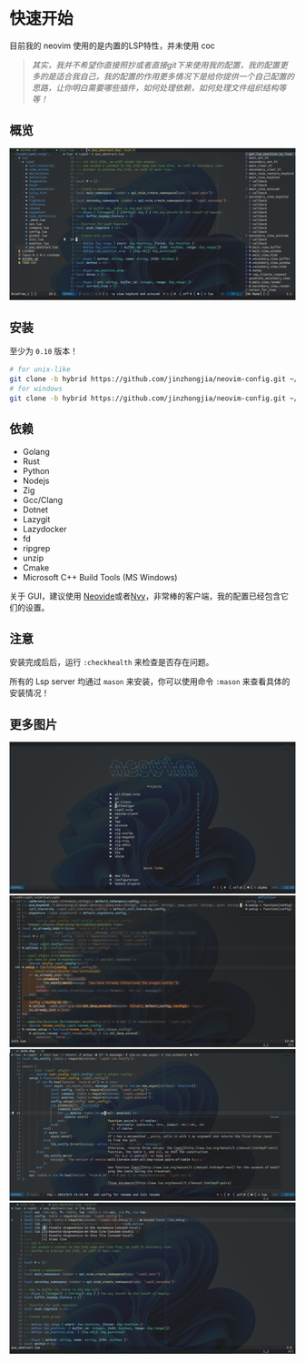 # 快速开始

目前我的 neovim 使用的是内置的LSP特性，并未使用 coc

> *其实，我并不希望你直接照抄或者直接git下来使用我的配置，我的配置更多的是适合我自己，我的配置的作用更多情况下是给你提供一个自己配置的思路，让你明白需要哪些插件，如何处理依赖，如何处理文件组织结构等等！*

## 概览

![概览](https://github.com/jinzhongjia/neovim-config/blob/main/pic/overview.png?raw=true)

## 安装

至少为 `0.10` 版本！

```sh
# for unix-like
git clone -b hybrid https://github.com/jinzhongjia/neovim-config.git ~/.config/nvim
# for windows
git clone -b hybrid https://github.com/jinzhongjia/neovim-config.git ~/AppData/Local/nvim
```

## 依赖

- Golang
- Rust
- Python
- Nodejs
- Zig
- Gcc/Clang
- Dotnet
- Lazygit
- Lazydocker
- fd 
- ripgrep 
- unzip 
- Cmake 
- Microsoft C++ Build Tools (MS Windows)

关于 GUI，建议使用 [Neovide](https://neovide.dev/)或者[Nvy](https://github.com/RMichelsen/Nvy)，非常棒的客户端，我的配置已经包含它们的设置。

## 注意

安装完成后后，运行 `:checkhealth` 来检查是否存在问题。

所有的 Lsp server 均通过 `mason` 来安装，你可以使用命令 `:mason` 来查看具体的安装情况！

## 更多图片

![dash](https://github.com/jinzhongjia/neovim-config/blob/main/pic/dash.png?raw=true)
![definition](https://github.com/jinzhongjia/neovim-config/blob/main/pic/definition.png?raw=true)
![hover](https://github.com/jinzhongjia/neovim-config/blob/main/pic/hover.png?raw=true)
![code_action](https://github.com/jinzhongjia/neovim-config/blob/main/pic/code_action.png?raw=true)
